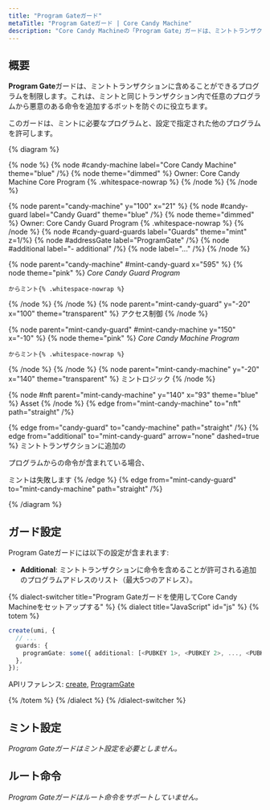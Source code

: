 ```yaml
---
title: "Program Gateガード"
metaTitle: "Program Gateガード | Core Candy Machine"
description: "Core Candy Machineの「Program Gate」ガードは、ミントトランザクション中に使用できるプログラムを制限します。"
---
```


## 概要

**Program Gate**ガードは、ミントトランザクションに含めることができるプログラムを制限します。これは、ミントと同じトランザクション内で任意のプログラムから悪意のある命令を追加するボットを防ぐのに役立ちます。

このガードは、ミントに必要なプログラムと、設定で指定された他のプログラムを許可します。

{% diagram  %}

{% node %}
{% node #candy-machine label="Core Candy Machine" theme="blue" /%}
{% node theme="dimmed" %}
Owner: Core Candy Machine Core Program {% .whitespace-nowrap %}
{% /node %}
{% /node %}

{% node parent="candy-machine" y="100" x="21" %}
{% node #candy-guard label="Candy Guard" theme="blue" /%}
{% node theme="dimmed" %}
Owner: Core Candy Guard Program {% .whitespace-nowrap %}
{% /node %}
{% node #candy-guard-guards label="Guards" theme="mint" z=1/%}
{% node #addressGate label="ProgramGate" /%}
{% node #additional label="- additional" /%}
{% node label="..." /%}
{% /node %}

{% node parent="candy-machine" #mint-candy-guard x="595" %}
  {% node theme="pink" %}
    _Core Candy Guard Program_

    からミント{% .whitespace-nowrap %}
  {% /node %}
{% /node %}
{% node parent="mint-candy-guard" y="-20" x="100" theme="transparent" %}
  アクセス制御
{% /node %}

{% node parent="mint-candy-guard" #mint-candy-machine y="150" x="-10" %}
  {% node theme="pink" %}
    _Core Candy Machine Program_

    からミント{% .whitespace-nowrap %}
  {% /node %}
{% /node %}
{% node parent="mint-candy-machine" y="-20" x="140" theme="transparent" %}
  ミントロジック
{% /node %}

{% node #nft parent="mint-candy-machine" y="140" x="93" theme="blue" %}
  Asset
{% /node %}
{% edge from="mint-candy-machine" to="nft" path="straight" /%}

{% edge from="candy-guard" to="candy-machine" path="straight" /%}
{% edge from="additional" to="mint-candy-guard" arrow="none" dashed=true %}
ミントトランザクションに追加の

プログラムからの命令が含まれている場合、

ミントは失敗します
{% /edge %}
{% edge from="mint-candy-guard" to="mint-candy-machine" path="straight" /%}

{% /diagram %}

## ガード設定

Program Gateガードには以下の設定が含まれます:

- **Additional**: ミントトランザクションに命令を含めることが許可される追加のプログラムアドレスのリスト（最大5つのアドレス）。

{% dialect-switcher title="Program Gateガードを使用してCore Candy Machineをセットアップする" %}
{% dialect title="JavaScript" id="js" %}
{% totem %}

```ts
create(umi, {
  // ...
  guards: {
    programGate: some({ additional: [<PUBKEY 1>, <PUBKEY 2>, ..., <PUBKEY 5>] }),
  },
});
```

APIリファレンス: [create](https://mpl-core-candy-machine.typedoc.metaplex.com/functions/create.html), [ProgramGate](https://mpl-core-candy-machine.typedoc.metaplex.com/types/ProgramGate.html)

{% /totem %}
{% /dialect %}
{% /dialect-switcher %}

## ミント設定

_Program Gateガードはミント設定を必要としません。_

## ルート命令

_Program Gateガードはルート命令をサポートしていません。_
